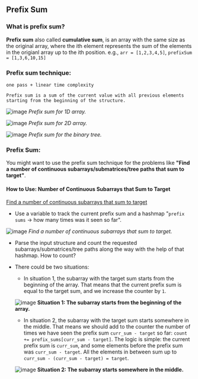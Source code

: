 ## Prefix Sum

### What is prefix sum?

__Prefix sum__ also called __cumulative sum__, is an array with the same size as the original array, where the ith element represents the sum of the elements in the origianl array up to the ith position.
e.g., ```arr = [1,2,3,4,5]```, ```prefixSum = [1,3,6,10,15]```

### __Prefix sum__ technique: 

```one pass + linear time complexity```

```
Prefix sum is a sum of the current value with all previous elements starting from the beginning of the structure.
```

![image](https://leetcode.com/problems/path-sum-iii/Figures/437/prefix_qd.png)
_Prefix sum for 1D array._

![image](https://leetcode.com/problems/path-sum-iii/Figures/437/2d_prefix.png)
_Prefix sum for 2D array._

![image](https://leetcode.com/problems/path-sum-iii/Figures/437/tree2.png)
_Prefix sum for the binary tree._

### Prefix Sum: 

You might want to use the prefix sum technique for the problems like __"Find a number of continuous subarrays/submatrices/tree paths that sum to target"__.

#### How to Use: Number of Continuous Subarrays that Sum to Target

[Find a number of continuous subarrays that sum to target](https://github.com/quananhle/Python/tree/main/Software%20Engineering%20Practicing/Concepts/Dynamic%20Programming/Prefix%20Sum/560.%20Subarray%20Sum%20Equals%20K)

- Use a variable to track the current prefix sum and a hashmap "```prefix sums``` -> how many times was it seen so far".

![image](https://leetcode.com/problems/path-sum-iii/Figures/437/array1.png)
_Find a number of continuous subarrays that sum to target._

- Parse the input structure and count the requested subarrays/submatrices/tree paths along the way with the help of that hashmap. How to count?

- There could be two situations:
  - In situation 1, the subarray with the target sum starts from the beginning of the array. That means that the current prefix sum is equal to the target sum, and we increase the counter by ```1```.

  ![image](https://leetcode.com/problems/path-sum-iii/Figures/437/situation11.png)
  __Situation 1: The subarray starts from the beginning of the array.__

  - In situation 2, the subarray with the target sum starts somewhere in the middle. That means we should add to the counter the number of times we have seen the prefix sum ```curr_sum - target``` so far: ```count += prefix_sums[curr_sum - target]```. The logic is simple: the current prefix sum is ```curr_sum```, and some elements before the prefix sum was ```curr_sum - target```. All the elements in between sum up to ```curr_sum - (curr_sum - target) = target```.
 
  ![image](https://leetcode.com/problems/path-sum-iii/Figures/437/situation24.png)
  __Situation 2: The subarray starts somewhere in the middle.__
